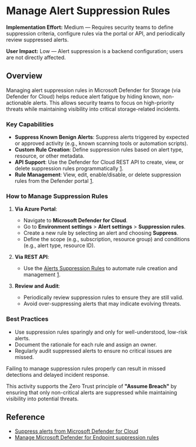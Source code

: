 # Manage Alert Suppression Rules

**Implementation Effort:** Medium — Requires security teams to define suppression criteria, configure rules via the portal or API, and periodically review suppressed alerts.

**User Impact:** Low — Alert suppression is a backend configuration; users are not directly affected.

## Overview

Managing alert suppression rules in Microsoft Defender for Storage (via Defender for Cloud) helps reduce alert fatigue by hiding known, non-actionable alerts. This allows security teams to focus on high-priority threats while maintaining visibility into critical storage-related incidents.

### Key Capabilities

- **Suppress Known Benign Alerts**: Suppress alerts triggered by expected or approved activity (e.g., known scanning tools or automation scripts).
- **Custom Rule Creation**: Define suppression rules based on alert type, resource, or other metadata.
- **API Support**: Use the Defender for Cloud REST API to create, view, or delete suppression rules programmatically [1](https://learn.microsoft.com/en-us/azure/defender-for-cloud/alerts-suppression-rules).
- **Rule Management**: View, edit, enable/disable, or delete suppression rules from the Defender portal [1](https://learn.microsoft.com/en-us/azure/defender-for-cloud/alerts-suppression-rules).

### How to Manage Suppression Rules

1. **Via Azure Portal**:
   - Navigate to **Microsoft Defender for Cloud**.
   - Go to **Environment settings** > **Alert settings** > **Suppression rules**.
   - Create a new rule by selecting an alert and choosing **Suppress**.
   - Define the scope (e.g., subscription, resource group) and conditions (e.g., alert type, resource ID).

2. **Via REST API**:
   - Use the [Alerts Suppression Rules](https://learn.microsoft.com/en-us/rest/api/defenderforcloud/alerts-suppression-rules) to automate rule creation and management [1](https://learn.microsoft.com/en-us/azure/defender-for-cloud/alerts-suppression-rules).

3. **Review and Audit**:
   - Periodically review suppression rules to ensure they are still valid.
   - Avoid over-suppressing alerts that may indicate evolving threats.

### Best Practices

- Use suppression rules sparingly and only for well-understood, low-risk alerts.
- Document the rationale for each rule and assign an owner.
- Regularly audit suppressed alerts to ensure no critical issues are missed.

Failing to manage suppression rules properly can result in missed detections and delayed incident response.

This activity supports the Zero Trust principle of **"Assume Breach"** by ensuring that only non-critical alerts are suppressed while maintaining visibility into potential threats.

## Reference

- [Suppress alerts from Microsoft Defender for Cloud](https://learn.microsoft.com/en-us/azure/defender-for-cloud/alerts-suppression-rules)  
- [Manage Microsoft Defender for Endpoint suppression rules](https://learn.microsoft.com/en-us/defender-endpoint/manage-suppression-rules)
